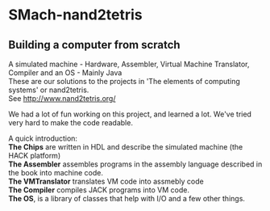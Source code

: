 # SMach-nand2tetris
## Building a computer from scratch  

A simulated machine - Hardware, Assembler, Virtual Machine Translator, Compiler and an OS - Mainly Java   
These are our solutions to the projects in 'The elements of computing systems' or nand2tetris.  
See http://www.nand2tetris.org/  

We had a lot of fun working on this project, and learned a lot. We've tried very hard to make the code readable.

A quick introduction:  
**The Chips** are written in HDL and describe the simulated machine (the HACK platform)  
**The Assembler** assembles programs in the assembly language described in the book into machine code.  
**The VMTranslator** translates VM code into assmebly code  
**The Compiler** compiles JACK programs into VM code.  
**The OS**, is a library of classes that help with I/O and a few other things.
